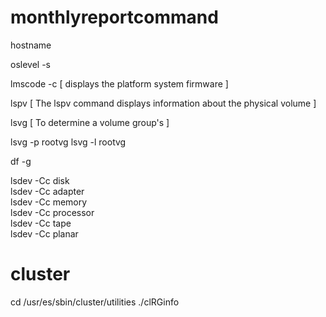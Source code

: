 # monthlyreportcommand
<p>hostname</p>
<p>oslevel -s</p>
<p>lmscode -c [ displays the platform system firmware ] </p>
<p>lspv [ The lspv command displays information about the physical volume ]</p>
<p>lsvg [  To determine a volume group's ]</p>
     lsvg -p rootvg
     lsvg -l rootvg
<p>df -g</p>
<p>
lsdev -Cc disk<br>
lsdev -Cc adapter<br>
lsdev -Cc memory<br>
lsdev -Cc processor<br>
lsdev -Cc tape<br>
lsdev -Cc planar<br>
</p>

# cluster
cd /usr/es/sbin/cluster/utilities
./clRGinfo

